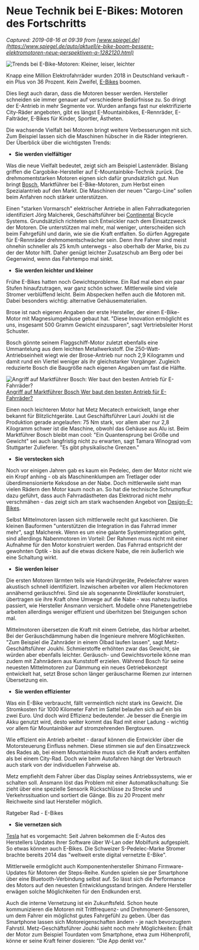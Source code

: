 # Neue Technik bei E-Bikes: Motoren des Fortschritts

_Captured: 2019-08-16 at 09:39 from [www.spiegel.de](https://www.spiegel.de/auto/aktuell/e-bike-boom-bessere-elektromotoren-neue-perspektiven-a-1282120.html)_

![Trends bei E-Bike-Motoren: Kleiner, leiser, leichter](https://cdn1.spiegel.de/images/image-1455691-860_poster_16x9-jggb-1455691.jpg)

Knapp eine Million Elektrofahrräder wurden 2018 in Deutschland verkauft - ein Plus von 36 Prozent. Kein Zweifel, [E-Bikes](/thema/e_bikes/) boomen.

Dies liegt auch daran, dass die Motoren besser werden. Hersteller schneiden sie immer genauer auf verschiedene Bedürfnisse zu. So dringt der E-Antrieb in mehr Segmente vor. Wurden anfangs fast nur elektrifizierte City-Räder angeboten, gibt es längst E-Mountainbikes, E-Rennräder, E-Falträder, E-Bikes für Kinder, Sportler, Ästheten.

Die wachsende Vielfalt bei Motoren bringt weitere Verbesserungen mit sich. Zum Beispiel lassen sich die Maschinen hübscher in die Räder integrieren. Der Überblick über die wichtigsten Trends: 

  * **Sie werden vielfältiger**

Was die neue Vielfalt bedeutet, zeigt sich am Beispiel Lastenräder. Bislang griffen die Cargobike-Hersteller auf E-Mountainbike-Technik zurück. Die drehmomentstarken Motoren eignen sich dafür grundsätzlich gut. Nun bringt [Bosch](/thema/bosch/), Marktführer bei E-Bike-Motoren, zum Herbst einen Spezialantrieb auf den Markt. Die Maschinen der neuen "Cargo-Line" sollen beim Anfahren noch stärker unterstützen.

Einen "starken Vormarsch" elektrischer Antriebe in allen Fahrradkategorien identifiziert Jörg Malcherek, Geschäftsführer bei [Continental](/thema/continental/) Bicycle Systems. Grundsätzlich richteten sich Entwickler nach dem Einsatzzweck der Motoren. Die unterstützen mal mehr, mal weniger, unterscheiden sich beim Fahrgefühl und darin, wie sie die Kraft entfalten. So dürfen Aggregate für E-Rennräder drehmomentschwächer sein. Denn ihre Fahrer sind meist ohnehin schneller als 25 km/h unterwegs - also oberhalb der Marke, bis zu der der Motor hilft. Daher genügt leichter Zusatzschub am Berg oder bei Gegenwind, wenn das Fahrtempo mal sinkt.

  * **Sie werden leichter und kleiner**

Frühe E-Bikes hatten noch Gewichtsprobleme. Ein Rad mal eben ein paar Stufen hinaufzutragen, war ganz schön schwer. Mittlerweile sind viele Stromer verblüffend leicht. Beim Abspecken helfen auch die Motoren mit. Dabei besonders wichtig: alternative Gehäusematerialien. 

Brose ist nach eigenen Angaben der erste Hersteller, der einen E-Bike-Motor mit Magnesiumgehäuse gebaut hat. "Diese Innovation ermöglicht es uns, insgesamt 500 Gramm Gewicht einzusparen", sagt Vertriebsleiter Horst Schuster.

Bosch gönnte seinem Flaggschiff-Motor zuletzt ebenfalls eine Ummantelung aus dem leichten Metallwerkstoff. Die 250-Watt-Antriebseinheit wiegt wie der Brose-Antrieb nur noch 2,9 Kilogramm und damit rund ein Viertel weniger als ihr gleichstarker Vorgänger. Zugleich reduzierte Bosch die Baugröße nach eigenen Angaben um fast die Hälfte. 

![Angriff auf Marktführer Bosch: Wer baut den besten Antrieb für E-Fahrräder?](https://cdn1.spiegel.de/images/image-1450910-breitwandaufmacher-horx-1450910.jpg)[ Angriff auf Marktführer Bosch Wer baut den besten Antrieb für E-Fahrräder? ](https://www.spiegel.de/plus/wer-baut-den-besten-antrieb-fuer-e-fahrraeder-a-00000000-0002-0001-0000-000164983233)

Einen noch leichteren Motor hat Metz Mecatech entwickelt, lange eher bekannt für Blitzlichtgeräte. Laut Geschäftsführer Lauri Joukhi ist die Produktion gerade angelaufen: 75 Nm stark, vor allem aber nur 2,8 Kilogramm schwer ist die Maschine, obwohl das Gehäuse aus Alu ist. Beim Marktführer Bosch bleibt man cool: "Ein Quantensprung bei Größe und Gewicht" sei auch langfristig nicht zu erwarten, sagt Tamara Winograd vom Stuttgarter Zulieferer. "Es gibt physikalische Grenzen."

  * **Sie verstecken sich**

Noch vor einigen Jahren gab es kaum ein Pedelec, dem der Motor nicht wie ein Kropf anhing - ob als Maschinenklumpen am Tretlager oder überdimensionierte Keksdose an der Nabe. Doch mittlerweile sieht man vielen Rädern den Motor kaum noch an. So hat die technische Schrumpfkur dazu geführt, dass auch Fahrradästheten das Elektrorad nicht mehr verschmähen - das zeigt sich am stark wachsenden Angebot von [Design-E-Bikes](/auto/aktuell/e-bikes-mit-verstecktem-akku-und-motor-pedelecs-auf-diaet-a-1266472.html).

Selbst Mittelmotoren lassen sich mittlerweile recht gut kaschieren. Die kleinen Bauformen "unterstützen die Integration in das Fahrrad immer mehr", sagt Malcherek. Wenn es um eine galante Systemintegration geht, sind allerdings Nabenmotoren im Vorteil: Der Rahmen muss nicht mit einer Aufnahme für den Motor konstruiert werden. Das Fahrrad entspricht der gewohnten Optik - bis auf die etwas dickere Nabe, die rein äußerlich wie eine Schaltung wirkt.

  * **Sie werden leiser**

Die ersten Motoren lärmten teils wie Handrührgeräte, Pedelecfahrer waren akustisch schnell identifiziert. Inzwischen arbeiten vor allem Heckmotoren annähernd geräuschfrei. Sind sie als sogenannte Direktläufer konstruiert, übertragen sie ihre Kraft ohne Umwege auf die Nabe - was nahezu lautlos passiert, wie Hersteller Ansmann versichert. Modelle ohne Planetengetriebe arbeiten allerdings weniger effizient und überhitzen bei Steigungen schon mal.

Mittelmotoren übersetzen die Kraft mit einem Getriebe, das hörbar arbeitet. Bei der Geräuschdämmung haben die Ingenieure mehrere Möglichkeiten. "Zum Beispiel die Zahnräder in einem Ölbad laufen lassen", sagt Metz-Geschäftsführer Joukhi. Schmierstoffe erhöhten zwar das Gewicht, sie würden aber ebenfalls leichter. Geräusch- und Gewichtsvorteile könne man zudem mit Zahnrädern aus Kunststoff erzielen. Während Bosch für seine neuesten Mittelmotoren zur Dämmung ein neues Getriebekonzept entwickelt hat, setzt Brose schon länger geräuscharme Riemen zur internen Übersetzung ein.

  * **Sie werden effizienter**

Was ein E-Bike verbraucht, fällt vermeintlich nicht stark ins Gewicht. Die Stromkosten für 1000 Kilometer Fahrt im Sattel belaufen sich auf ein bis zwei Euro. Und doch wird Effizienz bedeutender. Je besser die Energie im Akku genutzt wird, desto weiter kommt das Rad mit einer Ladung - wichtig vor allem für Mountainbiker auf stromzehrenden Bergtouren.

Wie effizient ein Antrieb arbeitet - darauf können die Entwickler über die Motorsteuerung Einfluss nehmen. Diese stimmen sie auf den Einsatzzweck des Rades ab, bei einem Mountainbike muss sich die Kraft anders entfalten als bei einem City-Rad. Doch wie beim Autofahren hängt der Verbrauch auch stark von der individuellen Fahrweise ab. 

Metz empfiehlt dem Fahrer über das Display seines Antriebssystems, wie er schalten soll. Ansmann löst das Problem mit einer Automatikschaltung: Sie zieht über eine spezielle Sensorik Rückschlüsse zu Strecke und Verkehrssituation und sortiert die Gänge. Bis zu 20 Prozent mehr Reichweite sind laut Hersteller möglich.

Ratgeber Rad - E-Bikes

  * **Sie vernetzen sich**

[Tesla](/thema/tesla_motors/) hat es vorgemacht: Seit Jahren bekommen die E-Autos des Herstellers Updates ihrer Software über W-Lan oder Mobilfunk aufgespielt. So etwas können auch E-Bikes. Die Schweizer S-Pedelec-Marke Stromer brachte bereits 2014 das "weltweit erste digital vernetzte E-Bike".

Mittlerweile ermöglicht auch Komponentenhersteller Shimano Firmware-Updates für Motoren der Steps-Reihe. Kunden spielen sie per Smartphone über eine Bluetooth-Verbindung selbst auf. So lässt sich die Performance des Motors auf den neuesten Entwicklungsstand bringen. Andere Hersteller erwägen solche Möglichkeiten für den Endkunden erst.

Auch die interne Vernetzung ist ein Zukunftsfeld. Schon heute kommunizieren die Motoren mit Trittfrequenz- und Drehmoment-Sensoren, um dem Fahrer ein möglichst gutes Fahrgefühl zu geben. Über das Smartphone lassen sich Motoreigenschaften ändern - je nach bevorzugtem Fahrstil. Metz-Geschäftsführer Jouhki sieht noch mehr Möglichkeiten: Erhält der Motor zum Beispiel Tourdaten vom Smartphone, etwa zum Höhenprofil, könne er seine Kraft feiner dosieren: "Die App denkt vor."
